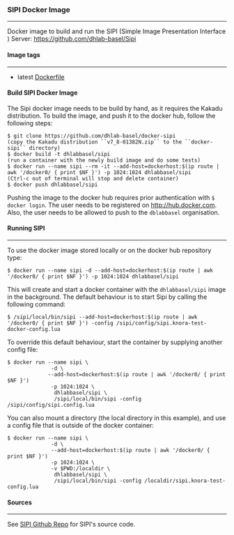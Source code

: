### SIPI Docker Image
---

Docker image to build and run the SIPI (Simple Image Presentation Interface ) Server: https://github.com/dhlab-basel/Sipi

#### Image tags
---
  - latest [Dockerfile](https://github.com/subotic/docker-sipi/tree/master/latest/Dockerfile)

#### Build SIPI Docker Image

The Sipi docker image needs to be build by hand, as it requires the Kakadu distribution. To build the image, and push
it to the docker hub, follow the following steps:

```
$ git clone https://github.com/dhlab-basel/docker-sipi
(copy the Kakadu distribution ``v7_8-01382N.zip`` to the ``docker-sipi`` directory)
$ docker build -t dhlabbasel/sipi
(run a container with the newly build image and do some tests)
$ docker run --name sipi --rm -it --add-host=dockerhost:$(ip route | awk '/docker0/ { print $NF }') -p 1024:1024 dhlabbasel/sipi
(Ctrl-c out of terminal will stop and delete container)
$ docker push dhlabbasel/sipi  
```

Pushing the image to the docker hub requires prior authentication with ``$ docker login``. The user needs to be
registered on http://hub.docker.com. Also, the user needs to be allowed to push to the ``dblabbasel`` organisation.

#### Running SIPI
---

To use the docker image stored locally or on the docker hub repository type:

````
$ docker run --name sipi -d --add-host=dockerhost:$(ip route | awk '/docker0/ { print $NF }') -p 1024:1024 dhlabbasel/sipi
````
  
This will create and start a docker container with the ``dhlabbasel/sipi`` image in the background. The default
behaviour is to start Sipi by calling the following command:

```
$ /sipi/local/bin/sipi --add-host=dockerhost:$(ip route | awk '/docker0/ { print $NF }') -config /sipi/config/sipi.knora-test-docker-config.lua
```

To override this default behaviour, start the container by supplying another config file:

```
$ docker run --name sipi \
              -d \
             --add-host=dockerhost:$(ip route | awk '/docker0/ { print $NF }') 
              -p 1024:1024 \
               dhlabbasel/sipi \
               /sipi/local/bin/sipi -config /sipi/config/sipi.config.lua
```

You can also mount a directory (the local directory in this example), and use a config file that is outside of the
docker container:

```
$ docker run --name sipi \
              -d \
              --add-host=dockerhost:$(ip route | awk '/docker0/ { print $NF }') 
              -p 1024:1024 \
              -v $PWD:/localdir \
               dhlabbasel/sipi \
               /sipi/local/bin/sipi -config /localdir/sipi.knora-test-config.lua
```

#### Sources
---

See [SIPI Github Repo](https://github.com/dhlab-basel/Sipi) for SIPI's source code.
